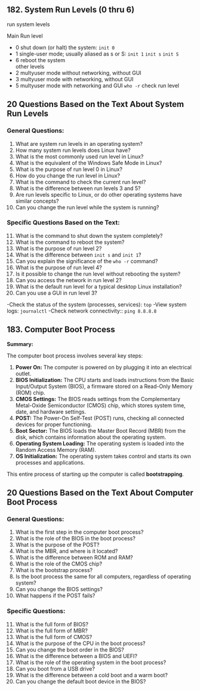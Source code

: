 ## 182. System Run Levels (0 thru 6)
run system levels

 Main Run level
- 0 shut down (or halt) the system: `init 0`
- 1 single-user mode; usually aliased as s or S: `init 1` `init s` `init S`
- 6 reboot the system <br>
other levels
- 2 multyuser mode without networking, without GUI
- 3 multyuser mode with networking, without GUI
- 5 multyuser mode with networking and GUI
`who -r` check run level


## 20 Questions Based on the Text About System Run Levels

### General Questions:

1. What are system run levels in an operating system?
2. How many system run levels does Linux have?
3. What is the most commonly used run level in Linux?
4. What is the equivalent of the Windows Safe Mode in Linux?
5. What is the purpose of run level 0 in Linux?
6. How do you change the run level in Linux?
7. What is the command to check the current run level?
8. What is the difference between run levels 3 and 5?
9. Are run levels specific to Linux, or do other operating systems have similar concepts?
10. Can you change the run level while the system is running?

### Specific Questions Based on the Text:

11. What is the command to shut down the system completely?
12. What is the command to reboot the system?
13. What is the purpose of run level 2?
14. What is the difference between `init s` and `init 1`?
15. Can you explain the significance of the `who -r` command?
16. What is the purpose of run level 4?
17. Is it possible to change the run level without rebooting the system?
18. Can you access the network in run level 2?
19. What is the default run level for a typical desktop Linux installation?
20. Can you use a GUI in run level 3?

-Check the status of the system (processes, services): `top`
-View system logs: `journalctl`
-Check network connectivity:: `ping 8.8.8.8`



## 183. Computer Boot Process
**Summary:**

The computer boot process involves several key steps:

1. **Power On:** The computer is powered on by plugging it into an electrical outlet.
2. **BIOS Initialization:** The CPU starts and loads instructions from the Basic Input/Output System (BIOS), a firmware stored on a Read-Only Memory (ROM) chip.
3. **CMOS Settings:** The BIOS reads settings from the Complementary Metal-Oxide Semiconductor (CMOS) chip, which stores system time, date, and hardware settings.
4. **POST:** The Power-On Self-Test (POST) runs, checking all connected devices for proper functioning.
5. **Boot Sector:** The BIOS loads the Master Boot Record (MBR) from the disk, which contains information about the operating system.
6. **Operating System Loading:** The operating system is loaded into the Random Access Memory (RAM).
7. **OS Initialization:** The operating system takes control and starts its own processes and applications.

This entire process of starting up the computer is called **bootstrapping**.


## 20 Questions Based on the Text About Computer Boot Process

### General Questions:

1. What is the first step in the computer boot process?
2. What is the role of the BIOS in the boot process?
3. What is the purpose of the POST?
4. What is the MBR, and where is it located?
5. What is the difference between ROM and RAM?
6. What is the role of the CMOS chip?
7. What is the bootstrap process?
8. Is the boot process the same for all computers, regardless of operating system?
9. Can you change the BIOS settings?
10. What happens if the POST fails?

### Specific Questions:

11. What is the full form of BIOS?
12. What is the full form of MBR?
13. What is the full form of CMOS?
14. What is the purpose of the CPU in the boot process?
15. Can you change the boot order in the BIOS?
16. What is the difference between a BIOS and UEFI?
17. What is the role of the operating system in the boot process?
18. Can you boot from a USB drive?
19. What is the difference between a cold boot and a warm boot?
20. Can you change the default boot device in the BIOS?


